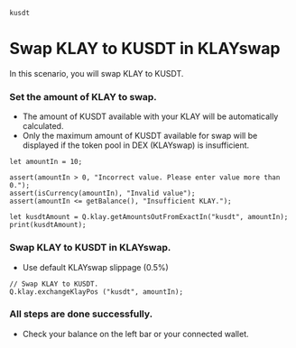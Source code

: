 ```meta-Currency
kusdt
```

# Swap KLAY to KUSDT in KLAYswap

In this scenario, you will swap KLAY to KUSDT.

### Set the amount of KLAY to swap.

- The amount of KUSDT available with your KLAY will be automatically calculated.
- Only the maximum amount of KUSDT available for swap will be displayed if the token pool in DEX (KLAYswap) is insufficient.

```input-Dynamic KLAY
let amountIn = 10;
```

```input-Verify
assert(amountIn > 0, "Incorrect value. Please enter value more than 0.");
assert(isCurrency(amountIn), "Invalid value");
assert(amountIn <= getBalance(), "Insufficient KLAY.");
```

```output-Dynamic KUSDT
let kusdtAmount = Q.klay.getAmountsOutFromExactIn("kusdt", amountIn);
print(kusdtAmount);
```

### Swap KLAY to KUSDT in KLAYswap.

- Use default KLAYswap slippage (0.5%)

```taster
// Swap KLAY to KUSDT.
Q.klay.exchangeKlayPos ("kusdt", amountIn);
```

### All steps are done successfully.

- Check your balance on the left bar or your connected wallet.
